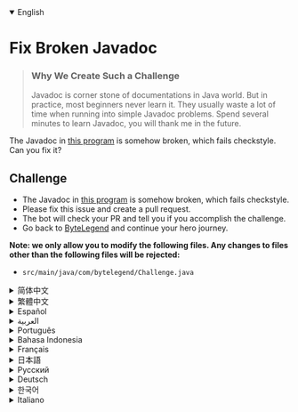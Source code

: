 <details open='true'>
<summary>English</summary>

# Fix Broken Javadoc

> ### Why We Create Such a Challenge
> Javadoc is corner stone of documentations in Java world. But in practice, most beginners never learn it.
> They usually waste a lot of time when running into simple Javadoc problems.
> Spend several minutes to learn Javadoc, you will thank me in the future.

The Javadoc in [this program](https://github.com/ByteLegendQuest/java-fix-broken-javadoc/blob/main/src/main/java/com/bytelegend/Challenge.java) is somehow broken, which fails checkstyle. Can you fix it?

## Challenge
- The Javadoc in [this program](https://github.com/ByteLegendQuest/java-fix-broken-javadoc/blob/main/src/main/java/com/bytelegend/Challenge.java) is somehow broken, which fails checkstyle.
- Please fix this issue and create a pull request.
- The bot will check your PR and tell you if you accomplish the challenge.
- Go back to [ByteLegend](https://bytelegend.com) and continue your hero journey.


**Note: we only allow you to modify the following files.
Any changes to files other than the following files will be rejected:**

- `src/main/java/com/bytelegend/Challenge.java`
</details>

<details>
<summary>简体中文</summary>

# 修复错误的Javadoc

> ### 为什么要设计这个挑战
>
> Javadoc是Java世界中文档的基石，但是在实践中我发现，很多初学者并没有系统地学习过，
> 从而在面对很简单的问题时束手无策，浪费宝贵的时间。
> 希望你能花费几分钟系统地学习一下Javadoc，节省未来抓耳挠腮的几个小时时间。

[这个程序](https://github.com/ByteLegendQuest/java-fix-broken-javadoc/blob/main/src/main/java/com/bytelegend/Challenge.java)里的Javadoc有一些问题，会导致编译和Checkstyle失败。请修复之。

## 挑战
- [这个程序](https://github.com/ByteLegendQuest/java-fix-broken-javadoc/blob/main/src/main/java/com/bytelegend/Challenge.java)里的Javadoc有一些问题，会导致编译和Checkstyle失败。
- 你可以使用任意一种方法完成挑战（最好先在自己的本地电脑上测试通过）：
  - 使用下面的网页编辑器。
  - 创建一个GitHub Pull Request。
- 机器人将会检查你的答案，告诉你你是否通过了挑战。
- 回到[字节传说](https://bytelegend.com)，然后继续你的英雄旅程。


**注意：我们只允许您修改以下文件，任何对其他文件的修改都会被拒绝：**

- `src/main/java/com/bytelegend/Challenge.java`
</details>

<details>
<summary>繁體中文</summary>

<h1>修復損壞的 Javadoc</h1><blockquote><h3>為什麼我們要創造這樣的挑戰</h3><p>Javadoc 是 Java 世界文檔的基石。但在實踐中，大多數初學者從未學過它。當遇到簡單的 Javadoc 問題時，他們通常會浪費大量時間。花幾分鐘學習Javadoc，你以後會感謝我的。</p></blockquote><p> <a href="https://github.com/ByteLegendQuest/java-fix-broken-javadoc/blob/main/src/main/java/com/bytelegend/Challenge.java" target="_blank">該程序中</a>的 Javadoc 以某種方式損壞，導致 checkstyle 失敗。你能修好它嗎？</p><h2>挑戰</h2><ul><li><a href="https://github.com/ByteLegendQuest/java-fix-broken-javadoc/blob/main/src/main/java/com/bytelegend/Challenge.java" target="_blank">該程序中</a>的 Javadoc 以某種方式損壞，導致 checkstyle 失敗。</li><li>請修復此問題並創建拉取請求。</li><li>機器人將檢查您的 PR 並告訴您是否完成了挑戰。</li><li>回到<a href="https://bytelegend.com" target="_blank">ByteLegend</a> ，繼續你的英雄之旅。</li></ul><p><strong>注意：我們只允許您修改以下文件。對以下文件以外的文件的任何更改都將被拒絕：</strong></p><ul><li> <code class="notranslate">src/main/java/com/bytelegend/Challenge.java</code></li></ul></details>

<details>
<summary>Español</summary>

<h1>Reparar Javadoc roto</h1><blockquote><h3> Por qué creamos tal desafío</h3><p> Javadoc es la piedra angular de la documentación en el mundo Java. Pero en la práctica, la mayoría de los principiantes nunca lo aprenden. Por lo general, pierden mucho tiempo cuando se encuentran con problemas simples de Javadoc. Dedique varios minutos a aprender Javadoc, me lo agradecerá en el futuro.</p></blockquote><p> El Javadoc en <a href="https://github.com/ByteLegendQuest/java-fix-broken-javadoc/blob/main/src/main/java/com/bytelegend/Challenge.java" target="_blank">este programa</a> está roto de alguna manera, lo que falla en el estilo de verificación. ¿Puedes arreglarlo?</p><h2> Desafío</h2><ul><li> El Javadoc en <a href="https://github.com/ByteLegendQuest/java-fix-broken-javadoc/blob/main/src/main/java/com/bytelegend/Challenge.java" target="_blank">este programa</a> está roto de alguna manera, lo que falla en el estilo de verificación.</li><li> Solucione este problema y cree una solicitud de extracción.</li><li> El bot comprobará tus relaciones públicas y te dirá si logras el desafío.</li><li> Vuelve a <a href="https://bytelegend.com" target="_blank">ByteLegend</a> y continúa tu viaje de héroe.</li></ul><p> <strong>Nota: solo le permitimos modificar los siguientes archivos. Se rechazará cualquier cambio en archivos que no sean los siguientes:</strong></p><ul><li> <code class="notranslate">src/main/java/com/bytelegend/Challenge.java</code></li></ul></details>

<details>
<summary>العربية</summary>

<h1 style=";text-align:right;direction:rtl">إصلاح كسر جافادوك</h1><blockquote style=";text-align:right;direction:rtl"><h3 style=";text-align:right;direction:rtl"> لماذا نخلق مثل هذا التحدي</h3><p style=";text-align:right;direction:rtl"> Javadoc هو حجر الزاوية للوثائق في عالم جافا. لكن في الممارسة العملية ، لا يتعلمها معظم المبتدئين أبدًا. عادة ما يضيعون الكثير من الوقت عند الوقوع في مشاكل Javadoc البسيطة. اقض عدة دقائق لتعلم جافادوك ، سوف تشكرني في المستقبل.</p></blockquote><p style=";text-align:right;direction:rtl"> تم كسر Javadoc في <a href="https://github.com/ByteLegendQuest/java-fix-broken-javadoc/blob/main/src/main/java/com/bytelegend/Challenge.java" target="_blank">هذا البرنامج إلى</a> حد ما ، والذي فشل checkstyle. يمكنك إصلاحه؟</p><h2 style=";text-align:right;direction:rtl"> تحد</h2><ul style=";text-align:right;direction:rtl"><li style=";text-align:right;direction:rtl"> تم كسر Javadoc في <a href="https://github.com/ByteLegendQuest/java-fix-broken-javadoc/blob/main/src/main/java/com/bytelegend/Challenge.java" target="_blank">هذا البرنامج إلى</a> حد ما ، والذي فشل checkstyle.</li><li style=";text-align:right;direction:rtl"> يرجى إصلاح هذه المشكلة وإنشاء طلب سحب.</li><li style=";text-align:right;direction:rtl"> سيتحقق الروبوت من العلاقات العامة الخاصة بك ويخبرك إذا أنجزت التحدي.</li><li style=";text-align:right;direction:rtl"> ارجع إلى <a href="https://bytelegend.com" target="_blank">ByteLegend وتابع</a> رحلة بطلك.</li></ul><p style=";text-align:right;direction:rtl"> <strong>ملاحظة: نسمح لك فقط بتعديل الملفات التالية. سيتم رفض أي تغييرات يتم إجراؤها على الملفات بخلاف الملفات التالية:</strong></p><ul style=";text-align:right;direction:rtl"><li style=";text-align:right;direction:rtl"> <code class="notranslate">src/main/java/com/bytelegend/Challenge.java</code></li></ul></details>

<details>
<summary>Português</summary>

<h1>Corrigir Javadoc quebrado</h1><blockquote><h3> Por que criamos esse desafio</h3><p> Javadoc é a pedra angular da documentação no mundo Java. Mas, na prática, a maioria dos iniciantes nunca aprende. Eles geralmente perdem muito tempo quando se deparam com problemas simples de Javadoc. Gaste vários minutos para aprender Javadoc, você vai me agradecer no futuro.</p></blockquote><p> O Javadoc <a href="https://github.com/ByteLegendQuest/java-fix-broken-javadoc/blob/main/src/main/java/com/bytelegend/Challenge.java" target="_blank">neste programa</a> está de alguma forma quebrado, o que falha no estilo de verificação. Você pode concertar isso?</p><h2> Desafio</h2><ul><li> O Javadoc <a href="https://github.com/ByteLegendQuest/java-fix-broken-javadoc/blob/main/src/main/java/com/bytelegend/Challenge.java" target="_blank">neste programa</a> está de alguma forma quebrado, o que falha no estilo de verificação.</li><li> Corrija este problema e crie uma solicitação pull.</li><li> O bot verificará seu PR e lhe dirá se você cumpriu o desafio.</li><li> Volte para <a href="https://bytelegend.com" target="_blank">ByteLegend</a> e continue sua jornada de herói.</li></ul><p> <strong>Nota: nós apenas permitimos que você modifique os seguintes arquivos. Quaisquer alterações em arquivos que não sejam os seguintes serão rejeitadas:</strong></p><ul><li> <code class="notranslate">src/main/java/com/bytelegend/Challenge.java</code></li></ul></details>

<details>
<summary>Bahasa Indonesia</summary>

<h1>Perbaiki Javadoc yang Rusak</h1><blockquote><h3> Mengapa Kami Membuat Tantangan Seperti Itu</h3><p> Javadoc adalah landasan dokumentasi di dunia Java. Namun dalam praktiknya, kebanyakan pemula tidak pernah mempelajarinya. Mereka biasanya membuang banyak waktu ketika mengalami masalah Javadoc sederhana. Luangkan beberapa menit untuk belajar Javadoc, Anda akan berterima kasih kepada saya di masa depan.</p></blockquote><p> Javadoc dalam <a href="https://github.com/ByteLegendQuest/java-fix-broken-javadoc/blob/main/src/main/java/com/bytelegend/Challenge.java" target="_blank">program</a> ini entah bagaimana rusak, yang gagal checkstyle. Bisakah Anda memperbaikinya?</p><h2> Tantangan</h2><ul><li> Javadoc dalam <a href="https://github.com/ByteLegendQuest/java-fix-broken-javadoc/blob/main/src/main/java/com/bytelegend/Challenge.java" target="_blank">program</a> ini entah bagaimana rusak, yang gagal checkstyle.</li><li> Harap perbaiki masalah ini dan buat permintaan tarik.</li><li> Bot akan memeriksa PR Anda dan memberi tahu Anda jika Anda menyelesaikan tantangan.</li><li> Kembali ke <a href="https://bytelegend.com" target="_blank">ByteLegend</a> dan lanjutkan perjalanan pahlawan Anda.</li></ul><p> <strong>Catatan: kami hanya mengizinkan Anda untuk mengubah file berikut. Setiap perubahan pada file selain file berikut akan ditolak:</strong></p><ul><li> <code class="notranslate">src/main/java/com/bytelegend/Challenge.java</code></li></ul></details>

<details>
<summary>Français</summary>

<h1>Réparer Javadoc cassé</h1><blockquote><h3> Pourquoi nous créons un tel défi</h3><p> Javadoc est la pierre angulaire des documentations dans le monde Java. Mais en pratique, la plupart des débutants ne l&#39;apprennent jamais. Ils perdent généralement beaucoup de temps lorsqu&#39;ils rencontrent de simples problèmes Javadoc. Passez quelques minutes à apprendre Javadoc, vous me remercierez à l&#39;avenir.</p></blockquote><p> Le Javadoc de <a href="https://github.com/ByteLegendQuest/java-fix-broken-javadoc/blob/main/src/main/java/com/bytelegend/Challenge.java" target="_blank">ce programme</a> est en quelque sorte cassé, ce qui échoue au checkstyle. Peux-tu le réparer?</p><h2> Défi</h2><ul><li> Le Javadoc de <a href="https://github.com/ByteLegendQuest/java-fix-broken-javadoc/blob/main/src/main/java/com/bytelegend/Challenge.java" target="_blank">ce programme</a> est en quelque sorte cassé, ce qui échoue au checkstyle.</li><li> Veuillez résoudre ce problème et créer une demande d&#39;extraction.</li><li> Le bot vérifiera votre PR et vous dira si vous réussissez le défi.</li><li> Retournez à <a href="https://bytelegend.com" target="_blank">ByteLegend</a> et continuez votre voyage de héros.</li></ul><p> <strong>Remarque : nous vous permettons uniquement de modifier les fichiers suivants. Toute modification apportée aux fichiers autres que les fichiers suivants sera rejetée :</strong></p><ul><li> <code class="notranslate">src/main/java/com/bytelegend/Challenge.java</code></li></ul></details>

<details>
<summary>日本語</summary>

<h1>壊れたJavadocを修正</h1><blockquote><h3>なぜこのような課題を作成するのか</h3><p>Javadocは、Javaの世界におけるドキュメントの礎石です。しかし実際には、ほとんどの初心者はそれを学ぶことはありません。通常、単純なJavadocの問題が発生すると、多くの時間を浪費します。 Javadocを学ぶために数分を費やしてください、あなたは将来私に感謝するでしょう。</p></blockquote><p> <a href="https://github.com/ByteLegendQuest/java-fix-broken-javadoc/blob/main/src/main/java/com/bytelegend/Challenge.java" target="_blank">このプログラム</a>のJavadocはどういうわけか壊れており、checkstyleに失敗します。直してもらえますか？</p><h2>チャレンジ</h2><ul><li><a href="https://github.com/ByteLegendQuest/java-fix-broken-javadoc/blob/main/src/main/java/com/bytelegend/Challenge.java" target="_blank">このプログラム</a>のJavadocはどういうわけか壊れており、checkstyleに失敗します。</li><li>この問題を修正して、プルリクエストを作成してください。</li><li>ボットはPRをチェックし、チャレンジを達成したかどうかを通知します。</li><li> <a href="https://bytelegend.com" target="_blank">ByteLegendに</a>戻り、ヒーローの旅を続けてください。</li></ul><p><strong>注：変更できるのは次のファイルのみです。次のファイル以外のファイルへの変更は拒否されます。</strong></p><ul><li> <code class="notranslate">src/main/java/com/bytelegend/Challenge.java</code></li></ul></details>

<details>
<summary>Русский</summary>

<h1>Исправить сломанный документ Javadoc</h1><blockquote><h3> Почему мы создаем такой вызов</h3><p> Javadoc - это краеугольный камень документации в мире Java. Но на практике большинство новичков этому никогда не учатся. Обычно они тратят много времени, сталкиваясь с простыми проблемами Javadoc. Потратьте несколько минут на изучение Javadoc, вы будете благодарить меня в будущем.</p></blockquote><p> Документация Javadoc в <a href="https://github.com/ByteLegendQuest/java-fix-broken-javadoc/blob/main/src/main/java/com/bytelegend/Challenge.java" target="_blank">этой программе</a> каким-то образом не работает, что не соответствует проверке стиля. Ты можешь починить это?</p><h2> Вызов</h2><ul><li> Документация Javadoc в <a href="https://github.com/ByteLegendQuest/java-fix-broken-javadoc/blob/main/src/main/java/com/bytelegend/Challenge.java" target="_blank">этой программе</a> каким-то образом не работает, что не соответствует проверке стиля.</li><li> Исправьте эту проблему и создайте запрос на перенос.</li><li> Бот проверит ваш PR и скажет, справитесь ли вы с задачей.</li><li> Вернитесь в <a href="https://bytelegend.com" target="_blank">ByteLegend</a> и продолжите свой путь героя.</li></ul><p> <strong>Примечание: мы разрешаем вам изменять только следующие файлы. Любые изменения в файлах, кроме следующих, будут отклонены:</strong></p><ul><li> <code class="notranslate">src/main/java/com/bytelegend/Challenge.java</code></li></ul></details>

<details>
<summary>Deutsch</summary>

<h1>Defektes Javadoc reparieren</h1><blockquote><h3> Warum wir eine solche Herausforderung schaffen</h3><p> Javadoc ist ein Eckpfeiler der Dokumentationen in der Java-Welt. Aber in der Praxis lernen es die meisten Anfänger nie. Sie verschwenden normalerweise viel Zeit, wenn sie auf einfache Javadoc-Probleme stoßen. Verbringen Sie einige Minuten damit, Javadoc zu lernen, Sie werden es mir in Zukunft danken.</p></blockquote><p> Das Javadoc in <a href="https://github.com/ByteLegendQuest/java-fix-broken-javadoc/blob/main/src/main/java/com/bytelegend/Challenge.java" target="_blank">diesem Programm</a> ist irgendwie kaputt, was Checkstyle fehlschlägt. Kannst du das Reparieren?</p><h2> Herausforderung</h2><ul><li> Das Javadoc in <a href="https://github.com/ByteLegendQuest/java-fix-broken-javadoc/blob/main/src/main/java/com/bytelegend/Challenge.java" target="_blank">diesem Programm</a> ist irgendwie kaputt, was Checkstyle fehlschlägt.</li><li> Bitte beheben Sie dieses Problem und erstellen Sie eine Pull-Anfrage.</li><li> Der Bot überprüft Ihre PR und teilt Ihnen mit, ob Sie die Herausforderung meistern.</li><li> Gehen Sie zurück zu <a href="https://bytelegend.com" target="_blank">ByteLegend</a> und setzen Sie Ihre Heldenreise fort.</li></ul><p> <strong>Hinweis: Wir erlauben Ihnen nur, die folgenden Dateien zu ändern. Alle Änderungen an Dateien, die nicht die folgenden Dateien sind, werden abgelehnt:</strong></p><ul><li> <code class="notranslate">src/main/java/com/bytelegend/Challenge.java</code></li></ul></details>

<details>
<summary>한국어</summary>

<h1>깨진 Javadoc 수정</h1><blockquote><h3> 우리가 그러한 도전을 만드는 이유</h3><p> Javadoc은 Java 세계에서 문서의 초석입니다. 그러나 실제로는 대부분의 초보자가 배우지 않습니다. 그들은 일반적으로 간단한 Javadoc 문제에 직면할 때 많은 시간을 낭비합니다. Javadoc을 배우기 위해 몇 분을 보내십시오. 앞으로 저에게 감사할 것입니다.</p></blockquote><p> <a href="https://github.com/ByteLegendQuest/java-fix-broken-javadoc/blob/main/src/main/java/com/bytelegend/Challenge.java" target="_blank">이 프로그램</a> 의 Javadoc은 어떻게 든 손상되어 검사 스타일에 실패합니다. 고칠 수 있습니까?</p><h2> 도전</h2><ul><li> <a href="https://github.com/ByteLegendQuest/java-fix-broken-javadoc/blob/main/src/main/java/com/bytelegend/Challenge.java" target="_blank">이 프로그램</a> 의 Javadoc은 어떻게 든 손상되어 검사 스타일에 실패합니다.</li><li> 이 문제를 수정하고 풀 리퀘스트를 생성하세요.</li><li> 봇은 PR을 확인하고 도전 과제를 달성했는지 알려줍니다.</li><li> <a href="https://bytelegend.com" target="_blank">ByteLegend로</a> 돌아가 영웅 여정을 계속하세요.</li></ul><p> <strong>참고: 다음 파일만 수정할 수 있습니다. 다음 파일 이외의 파일에 대한 모든 변경 사항은 거부됩니다.</strong></p><ul><li> <code class="notranslate">src/main/java/com/bytelegend/Challenge.java</code></li></ul></details>

<details>
<summary>Italiano</summary>

<h1>Correggi Javadoc rotto</h1><blockquote><h3> Perché creiamo una tale sfida?</h3><p> Javadoc è la pietra angolare della documentazione nel mondo Java. Ma in pratica, la maggior parte dei principianti non lo impara mai. Di solito perdono molto tempo quando si imbattono in semplici problemi Javadoc. Dedica qualche minuto a imparare Javadoc, mi ringrazierai in futuro.</p></blockquote><p> Il Javadoc in <a href="https://github.com/ByteLegendQuest/java-fix-broken-javadoc/blob/main/src/main/java/com/bytelegend/Challenge.java" target="_blank">questo programma</a> è in qualche modo rotto, il che non riesce a controllare lo stile. Puoi aggiustarlo?</p><h2> Sfida</h2><ul><li> Il Javadoc in <a href="https://github.com/ByteLegendQuest/java-fix-broken-javadoc/blob/main/src/main/java/com/bytelegend/Challenge.java" target="_blank">questo programma</a> è in qualche modo rotto, il che non riesce a controllare lo stile.</li><li> Risolvi questo problema e crea una richiesta pull.</li><li> Il bot controllerà il tuo PR e ti dirà se hai portato a termine la sfida.</li><li> Torna su <a href="https://bytelegend.com" target="_blank">ByteLegend</a> e continua il tuo viaggio da eroe.</li></ul><p> <strong>Nota: ti permettiamo di modificare solo i seguenti file. Qualsiasi modifica ai file diversi dai seguenti file verrà rifiutata:</strong></p><ul><li> <code class="notranslate">src/main/java/com/bytelegend/Challenge.java</code></li></ul></details>
